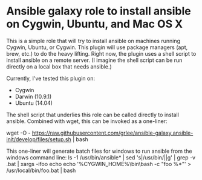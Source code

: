 # Ansible galaxy role to install ansible on Cygwin, Ubuntu, and Mac OS X 

This is a simple role that will try to install ansible on machines running Cygwin, Ubuntu, or Cygwin.
This plugin will use package managers (apt, brew, etc.) to do the heavy lifting.
Right now, the plugin uses a shell script to install ansible on a remote server.  (I imagine the shell script can be run directly on a local box that needs ansible.)

Currently, I've tested this plugin on:
- Cygwin
- Darwin (10.9.1)
- Ubuntu (14.04)

The shell script that underlies this role can be called directly to install ansible.  Combined with wget, this can be invoked as a one-liner:

wget -O - https://raw.githubusercontent.com/grlee/ansible-galaxy.ansible-init/develop/files/setup.sh | bash

This one-liner will generate batch files for windows to run ansible from the windows command line:
ls -1 /usr/bin/ansible* | sed 's|/usr/bin/||g' | grep -v \.bat | xargs -ifoo echo echo \'%CYGWIN_HOME%\\bin\\bash -c "foo %*"\' \> /usr/local/bin/foo.bat | bash


